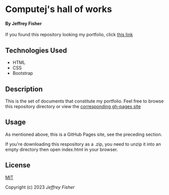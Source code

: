 
# Computej's hall of works

#### **By Jeffrey Fisher**

<!-- replace example links when the gh-pages is live -->
If you found this repository looking my portfolio, click [this link](https://example.com)


## Technologies Used

* HTML
* CSS
* Bootstrap

## Description

This is the set of documents that constitute my portfolio. Feel free to browse this repository directory or view the [corresponding gh-pages site](https://example.com)

## Usage

As mentioned above, this is a GitHub Pages site, see the preceding section.

If you're downloading this respository as a .zip, you need to unzip it into an empty directory then open index.html in your browser.

## License

[MIT](https://choosealicense.com/licenses/mit/)

Copyright (c) 2023 _Jeffrey Fisher_